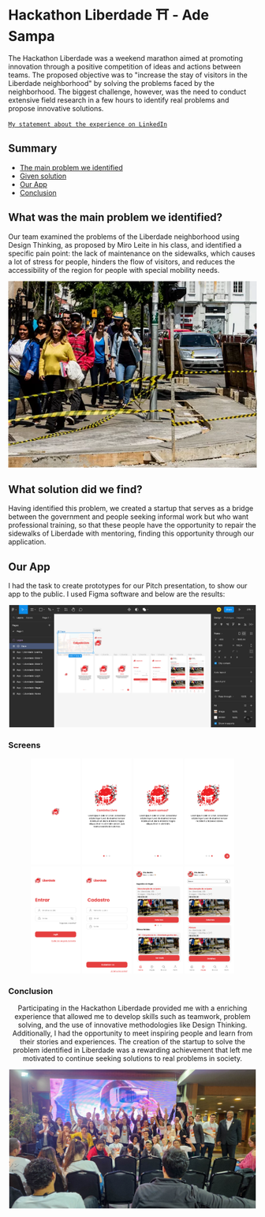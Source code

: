 # Hackathon Liberdade ⛩️ - Ade Sampa

The Hackathon Liberdade was a weekend marathon aimed at promoting innovation through a positive competition of ideas and actions between teams. The proposed objective was to "increase the stay of visitors in the Liberdade neighborhood" by solving the problems faced by the neighborhood. The biggest challenge, however, was the need to conduct extensive field research in a few hours to identify real problems and propose innovative solutions.

<a href="https://www.linkedin.com/posts/gabriei-barboza_confianoprocesso-hackathonliberdade-hackathon-activity-7053864347080515585-qJ16" target="_blank">`My statement about the experience on LinkedIn`</a>
<!--[<img src="https://s18955.pcdn.co/wp-content/uploads/2018/02/github.png" width="25"/>](https://github.com/user/repository/subscription)
-->

## Summary
- [The main problem we identified](#what-was-the-main-problem-we-identified)
- [Given solution](#what-solution-did-we-find)
- [Our App](#our-app)
- [Conclusion](#conclusion)

## What was the main problem we identified?

Our team examined the problems of the Liberdade neighborhood using Design Thinking, as proposed by Miro Leite in his class, and identified a specific pain point: the lack of maintenance on the sidewalks, which causes a lot of stress for people, hinders the flow of visitors, and reduces the accessibility of the region for people with special mobility needs.

<img src="https://raw.githubusercontent.com/gabrieIbarboza/hackathon-liberdade/update-hackathon-info/assets/app/calcadaliberdade.jpg"/>

## What solution did we find?

Having identified this problem, we created a startup that serves as a bridge between the government and people seeking informal work but who want professional training, so that these people have the opportunity to repair the sidewalks of Liberdade with mentoring, finding this opportunity through our application.

## Our App

I had the task to create prototypes for our Pitch presentation, to show our app to the public. I used Figma software and below are the results:

<div align="center">
  <a href="https://figma.com" target="_blank">
    <img src="https://raw.githubusercontent.com/gabrieIbarboza/hackathon-liberdade/update-hackathon-info/assets/pics/figma-workspace.png" width="500" />
  </a>
</div>

### Screens
<div align="center">
  <img src="https://raw.githubusercontent.com/gabrieIbarboza/hackathon-liberdade/update-hackathon-info/assets/app/app_splash.png" width="100" />
  <img src="https://raw.githubusercontent.com/gabrieIbarboza/hackathon-liberdade/update-hackathon-info/assets/app/app_slider1.png" width="100" />
  <img src="https://raw.githubusercontent.com/gabrieIbarboza/hackathon-liberdade/update-hackathon-info/assets/app/app_slider2.png" width="100" />
  <img src="https://raw.githubusercontent.com/gabrieIbarboza/hackathon-liberdade/update-hackathon-info/assets/app/app_slider3.png" width="100" />
  <img src="https://raw.githubusercontent.com/gabrieIbarboza/hackathon-liberdade/update-hackathon-info/assets/app/app_login.png" width="100" />
  <img src="https://raw.githubusercontent.com/gabrieIbarboza/hackathon-liberdade/update-hackathon-info/assets/app/app_register.png" width="100" />
  <img src="https://raw.githubusercontent.com/gabrieIbarboza/hackathon-liberdade/update-hackathon-info/assets/app/app_home.png" width="100" />
  <img src="https://raw.githubusercontent.com/gabrieIbarboza/hackathon-liberdade/update-hackathon-info/assets/app/app_jobs.png" width="100" />
</div>

### Conclusion

<div align="center">
  <p>
    Participating in the Hackathon Liberdade provided me with a enriching experience that allowed me to develop skills such as teamwork, problem solving, and the use of innovative methodologies like Design Thinking. Additionally, I had the opportunity to meet inspiring people and learn from their stories and experiences. The creation of the startup to solve the problem identified in Liberdade was a rewarding achievement that left me motivated to continue seeking solutions to real problems in society.
  </p>
  <img src="https://raw.githubusercontent.com/gabrieIbarboza/hackathon-liberdade/update-hackathon-info/assets/pics/first-time.jpg" width="500" />
</div>
